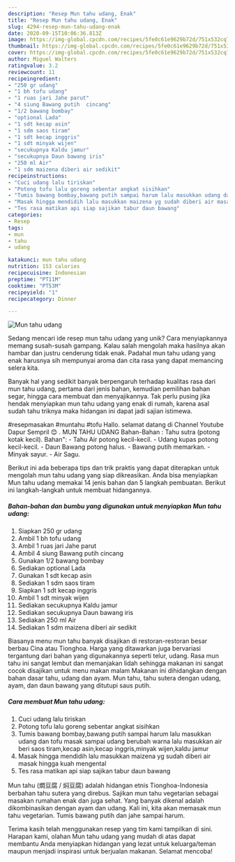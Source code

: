 ```yaml
---
description: "Resep Mun tahu udang, Enak"
title: "Resep Mun tahu udang, Enak"
slug: 4294-resep-mun-tahu-udang-enak
date: 2020-09-15T10:06:36.813Z
image: https://img-global.cpcdn.com/recipes/5fe0c61e9629b72d/751x532cq70/mun-tahu-udang-foto-resep-utama.jpg
thumbnail: https://img-global.cpcdn.com/recipes/5fe0c61e9629b72d/751x532cq70/mun-tahu-udang-foto-resep-utama.jpg
cover: https://img-global.cpcdn.com/recipes/5fe0c61e9629b72d/751x532cq70/mun-tahu-udang-foto-resep-utama.jpg
author: Miguel Walters
ratingvalue: 3.2
reviewcount: 11
recipeingredient:
- "250 gr udang"
- "1 bh tofu udang"
- "1 ruas jari Jahe parut"
- "4 siung Bawang putih  cincang"
- "1/2 bawang bombay"
- "optional Lada"
- "1 sdt kecap asin"
- "1 sdm saos tiram"
- "1 sdt kecap inggris"
- "1 sdt minyak wijen"
- "secukupnya Kaldu jamur"
- "secukupnya Daun bawang iris"
- "250 ml Air"
- "1 sdm maizena diberi air sedikit"
recipeinstructions:
- "Cuci udang lalu tiriskan"
- "Potong tofu lalu goreng sebentar angkat sisihkan"
- "Tumis bawang bombay,bawang putih sampai harum lalu masukkan udang dan tofu masak sampai udang berubah warna lalu masukkan air beri saos tiram,kecap asin,kecap inggris,minyak wijen,kaldu jamur"
- "Masak hingga mendidih lalu masukkan maizena yg sudah diberi air masak hingga kuah mengental"
- "Tes rasa matikan api siap sajikan tabur daun bawang"
categories:
- Resep
tags:
- mun
- tahu
- udang

katakunci: mun tahu udang 
nutrition: 153 calories
recipecuisine: Indonesian
preptime: "PT11M"
cooktime: "PT53M"
recipeyield: "1"
recipecategory: Dinner

---
```



![Mun tahu udang](https://img-global.cpcdn.com/recipes/5fe0c61e9629b72d/751x532cq70/mun-tahu-udang-foto-resep-utama.jpg)

Sedang mencari ide resep mun tahu udang yang unik? Cara menyiapkannya memang susah-susah gampang. Kalau salah mengolah maka hasilnya akan hambar dan justru cenderung tidak enak. Padahal mun tahu udang yang enak harusnya sih mempunyai aroma dan cita rasa yang dapat memancing selera kita.

Banyak hal yang sedikit banyak berpengaruh terhadap kualitas rasa dari mun tahu udang, pertama dari jenis bahan, kemudian pemilihan bahan segar, hingga cara membuat dan menyajikannya. Tak perlu pusing jika hendak menyiapkan mun tahu udang yang enak di rumah, karena asal sudah tahu triknya maka hidangan ini dapat jadi sajian istimewa.

#resepmasakan #muntahu #tofu Hallo. selamat datang di Channel Youtube Dapur Sempril 😊 . MUN TAHU UDANG Bahan-Bahan : Tahu sutra (potong kotak kecil). Bahan&#34;: - Tahu Air potong kecil-kecil. - Udang kupas potong kecil-kecil. - Daun Bawang potong halus. - Bawang putih memarkan. - Minyak sayur. - Air Sagu.


Berikut ini ada beberapa tips dan trik praktis yang dapat diterapkan untuk mengolah mun tahu udang yang siap dikreasikan. Anda bisa menyiapkan Mun tahu udang memakai 14 jenis bahan dan 5 langkah pembuatan. Berikut ini langkah-langkah untuk membuat hidangannya.

<!--inarticleads1-->

##### Bahan-bahan dan bumbu yang digunakan untuk menyiapkan Mun tahu udang:

1. Siapkan 250 gr udang
1. Ambil 1 bh tofu udang
1. Ambil 1 ruas jari Jahe parut
1. Ambil 4 siung Bawang putih  cincang
1. Gunakan 1/2 bawang bombay
1. Sediakan optional Lada
1. Gunakan 1 sdt kecap asin
1. Sediakan 1 sdm saos tiram
1. Siapkan 1 sdt kecap inggris
1. Ambil 1 sdt minyak wijen
1. Sediakan secukupnya Kaldu jamur
1. Sediakan secukupnya Daun bawang iris
1. Sediakan 250 ml Air
1. Sediakan 1 sdm maizena diberi air sedikit


Biasanya menu mun tahu banyak disajikan di restoran-restoran besar berbau Cina atau Tionghoa. Harga yang ditawarkan juga bervariasi tergantung dari bahan yang digunakannya seperti telur, udang. Rasa mun tahu ini sangat lembut dan memanjakan lidah sehingga makanan ini sangat cocok disajikan untuk menu makan malam Makanan ini dihidangkan dengan bahan dasar tahu, udang dan ayam. Mun tahu, tahu sutera dengan udang, ayam, dan daun bawang yang ditutupi saus putih. 

<!--inarticleads2-->

##### Cara membuat Mun tahu udang:

1. Cuci udang lalu tiriskan
1. Potong tofu lalu goreng sebentar angkat sisihkan
1. Tumis bawang bombay,bawang putih sampai harum lalu masukkan udang dan tofu masak sampai udang berubah warna lalu masukkan air beri saos tiram,kecap asin,kecap inggris,minyak wijen,kaldu jamur
1. Masak hingga mendidih lalu masukkan maizena yg sudah diberi air masak hingga kuah mengental
1. Tes rasa matikan api siap sajikan tabur daun bawang


Mun tahu (燜豆腐 / 焖豆腐) adalah hidangan etnis Tionghoa-Indonesia berbahan tahu sutera yang direbus. Sajikan mun tahu vegetarian sebagai masakan rumahan enak dan juga sehat. Yang banyak dikenal adalah dikombinasikan dengan ayam dan udang. Kali ini, kita akan memasak mun tahu vegetarian. Tumis bawang putih dan jahe sampai harum. 

Terima kasih telah menggunakan resep yang tim kami tampilkan di sini. Harapan kami, olahan Mun tahu udang yang mudah di atas dapat membantu Anda menyiapkan hidangan yang lezat untuk keluarga/teman maupun menjadi inspirasi untuk berjualan makanan. Selamat mencoba!
